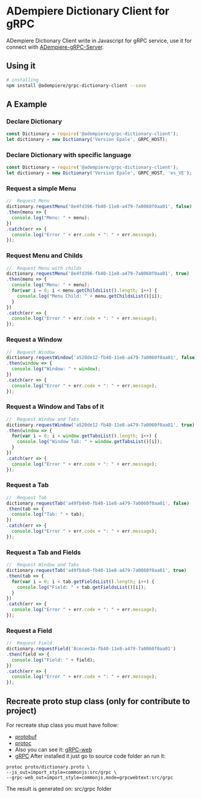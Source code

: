 # ADempiere Dictionary Client for gRPC
ADempiere Dictionary Client write in Javascript for gRPC service, use it for connect with
[ADempiere-gRPC-Server](https://github.com/erpcya/adempiere-gRPC-Server).
## Using it

``` bash
# installing
npm install @adempiere/grpc-dictionary-client --save
```

## A Example
### Declare Dictionary
```javascript
const Dictionary = require('@adempiere/grpc-dictionary-client');
let dictionary = new Dictionary('Version Epale', GRPC_HOST);
```
### Declare Dictionary with specific language
```javascript
const Dictionary = require('@adempiere/grpc-dictionary-client');
let dictionary = new Dictionary('Version Epale', GRPC_HOST, 'es_VE');
```

### Request a simple Menu
```javascript
//  Request Menu
dictionary.requestMenu('8e4fd396-fb40-11e8-a479-7a0060f0aa01', false)
.then(menu => {
  console.log("Menu: " + menu);
})
.catch(err => {
  console.log("Error " + err.code + ": " + err.message);
});
```
### Request Menu and Childs
```javascript
//  Request Menu with childs
dictionary.requestMenu('8e4fd396-fb40-11e8-a479-7a0060f0aa01', true)
.then(menu => {
  console.log("Menu: " + menu);
  for(var i = 0; i < menu.getChildsList().length; i++) {
    console.log("Menu Child: " + menu.getChildsList()[i]);
  }
})
.catch(err => {
  console.log("Error " + err.code + ": " + err.message);
});
```

### Request a Window
```javascript
//  Request Window
dictionary.requestWindow('a520de12-fb40-11e8-a479-7a0060f0aa01', false)
.then(window => {
  console.log("Window: " + window);
})
.catch(err => {
  console.log("Error " + err.code + ": " + err.message);
});
```
### Request a Window and Tabs of it
```javascript
//  Request Window and Tabs
dictionary.requestWindow('a520de12-fb40-11e8-a479-7a0060f0aa01', true)
.then(window => {
  for(var i = 0; i < window.getTabsList().length; i++) {
    console.log("Window Tab: " + window.getTabsList()[i]);
  }
})
.catch(err => {
  console.log("Error " + err.code + ": " + err.message);
});
```

### Request a Tab
```javascript
//  Request Tab
dictionary.requestTab('a49fb4e0-fb40-11e8-a479-7a0060f0aa01', false)
.then(tab => {
  console.log("Tab: " + tab);
})
.catch(err => {
  console.log("Error " + err.code + ": " + err.message);
});
```
### Request a Tab and Fields
```javascript
//  Request Window and Tabs
dictionary.requestTab('a49fb4e0-fb40-11e8-a479-7a0060f0aa01', true)
.then(tab => {
  for(var i = 0; i < tab.getFieldsList().length; i++) {
    console.log("Field: " + tab.getFieldsList()[i]);
  }
})
.catch(err => {
  console.log("Error " + err.code + ": " + err.message);
});
```
### Request a Field
```javascript
//  Request Field
dictionary.requestField('8cecee3a-fb40-11e8-a479-7a0060f0aa01')
.then(field => {
  console.log("Field: " + field);
})
.catch(err => {
  console.log("Error " + err.code + ": " + err.message);
});
```

## Recreate proto stup class (only for contribute to project)
For recreate stup class you must have follow:
- [protobuf](https://github.com/protocolbuffers/protobuf/releases)
- [protoc](https://github.com/grpc/grpc-web/releases)
- Also you can see it: [gRPC-web](https://github.com/grpc/grpc-web)
- [gRPC](https://grpc.io/docs/tutorials/basic/web.html)
After installed it just go to source code folder an run it:
```
protoc proto/dictionary.proto \
--js_out=import_style=commonjs:src/grpc \
--grpc-web_out=import_style=commonjs,mode=grpcwebtext:src/grpc
```
The result is generated on: src/grpc folder
